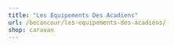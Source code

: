 ```yaml
---
title: "Les Equipements Des Acadiens"
url: /becancour/les-equipements-des-acadiens/
shop: caravan
---
```

